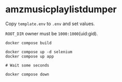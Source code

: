 # amzmusicplaylistdumper

Copy `template.env` to `.env` and set values.

`ROOT_DIR` owner must be `1000:1000`(uid:gid).

```shell
docker compose build

docker compose up -d selenium
docker compose up app

# Wait some seconds

docker compose down
```
